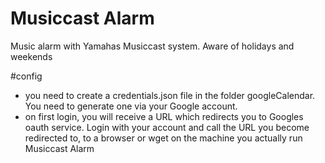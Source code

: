 # Musiccast Alarm
Music alarm with Yamahas Musiccast system. Aware of holidays and weekends

#config
- you need to create a credentials.json file in the folder googleCalendar. You need to generate one via your Google account.
- on first login, you will receive a URL which redirects you to Googles oauth service. Login with your account and call the URL you become redirected to, to a browser or wget on the machine you actually run Musiccast Alarm
